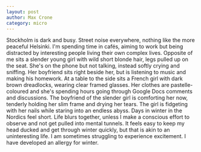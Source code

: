 ```yaml
---
layout: post
author: Max Crone
category: micro
---
```

Stockholm is dark and busy. Street noise everywhere, nothing like the more peaceful Helsinki. I'm spending time in cafés, aiming to work but being distracted by interesting people living their own complex lives. Opposite of me sits a slender young girl with wild short blonde hair, legs pulled up on the seat. She's on the phone but not talking, instead softly crying and sniffing. Her boyfriend sits right beside her, but is listening to music and making his homework. At a table to the side sits a French girl with dark brown dreadlocks, wearing clear framed glasses. Her clothes are pastelle-coloured and she's spending hours going through Google Docs comments and discussions. The boyfriend of the slender girl is comforting her now, tenderly holding her slim frame and drying her tears. The girl is fidgeting with her nails while staring into an endless abyss. Days in winter in the Nordics feel short. Life blurs together, unless I make a conscious effort to observe and not get pulled into mental tunnels. It feels easy to keep my head ducked and get through winter quickly, but that is akin to an uninteresting life. I am sometimes struggling to experience excitement. I have developed an allergy for winter.
